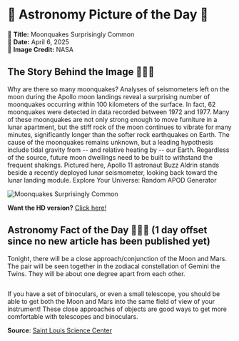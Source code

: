 # 🌌 Astronomy Picture of the Day 🌌
🔭 **Title:** Moonquakes Surprisingly Common  
📅 **Date:** April 6, 2025  
📸 **Image Credit:** NASA  

## The Story Behind the Image 🧑‍🚀🔭
Why are there so many moonquakes?   Analyses of seismometers left on the moon during the Apollo moon landings reveal a surprising number of moonquakes occurring within 100 kilometers of the surface.   In fact, 62 moonquakes were detected in data recorded between 1972 and 1977.   Many of these moonquakes are not only strong enough to move furniture in a lunar apartment, but the stiff rock of the moon continues to vibrate for many minutes, significantly longer than the softer rock earthquakes on Earth.   The cause of the moonquakes remains unknown, but a leading hypothesis include tidal gravity from -- and relative heating by -- our Earth. Regardless of the source, future moon dwellings need to be built to withstand the frequent shakings.   Pictured here, Apollo 11 astronaut Buzz Aldrin stands beside a recently deployed lunar seismometer, looking back toward the lunar landing module.    Explore Your Universe: Random APOD Generator

![Moonquakes Surprisingly Common](https://apod.nasa.gov/apod/image/2504/AldrinSeismometer_Apollo11_960.jpg)

**Want the HD version?** [Click here!](https://apod.nasa.gov/apod/image/2504/AldrinSeismometer_Apollo11_3000.jpg)

## Astronomy Fact of the Day 👩‍🚀🚀 (1 day offset since no new article has been published yet)
<p>Tonight, there will be a close approach/conjunction of the Moon and Mars. The pair will be seen together in the zodiacal constellation of Gemini the Twins. They will be about one degree apart from each other.</p>
<p><img src="https://www.slsc.org/wp-content/uploads/2025/04/apr-5.jpg" alt=""/></p>
<p>If you have a set of binoculars, or even a small telescope, you should be able to get both the Moon and Mars into the same field of view of your instrument! These close approaches of objects are good ways to get more comfortable with telescopes and binoculars.</p>

**Source**: [Saint Louis Science Center](https://www.slsc.org/astronomy-fact-of-the-day-april-5-2025/)
